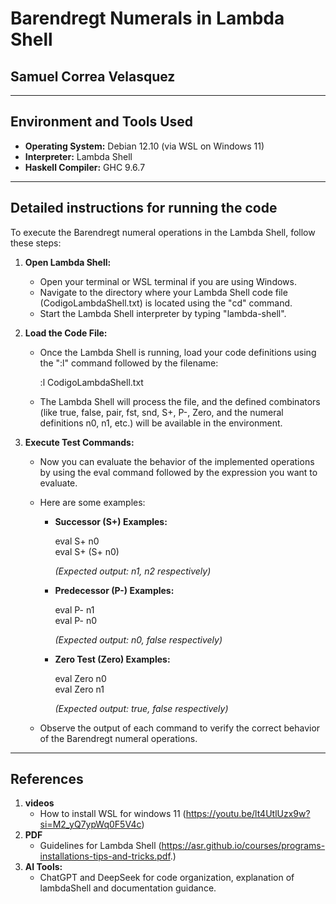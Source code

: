 # Barendregt Numerals in Lambda Shell

## Samuel Correa Velasquez

---

## Environment and Tools Used

- **Operating System:** Debian 12.10 (via WSL on Windows 11)
- **Interpreter:** Lambda Shell
- **Haskell Compiler:** GHC 9.6.7

---

## Detailed instructions for running the code

To execute the Barendregt numeral operations in the Lambda Shell, follow these steps:

1. **Open Lambda Shell:**
   - Open your terminal or WSL terminal if you are using Windows.
   - Navigate to the directory where your Lambda Shell code file (CodigoLambdaShell.txt) is located using the "cd" command.
   - Start the Lambda Shell interpreter by typing "lambda-shell".

2. **Load the Code File:**
   - Once the Lambda Shell is running, load your code definitions using the ":l" command followed by the filename:
   
     :l CodigoLambdaShell.txt
     
   - The Lambda Shell will process the file, and the defined combinators
     (like true, false, pair, fst, snd, S+, P-, Zero, and the numeral definitions n0, n1, etc.)
      will be available in the environment.
3. **Execute Test Commands:**
   - Now you can evaluate the behavior of the implemented operations by using the eval command followed by the expression you want to evaluate.
   - Here are some examples:

     - **Successor (S+) Examples:**
       
       eval S+ n0 <br>
       eval S+ (S+ n0)
       
       *(Expected output: n1, n2 respectively)*

     - **Predecessor (P-) Examples:**
       
       eval P- n1 <br>
       eval P- n0
       
       *(Expected output: n0, false respectively)*

     - **Zero Test (Zero) Examples:**
       
       eval Zero n0 <br>
       eval Zero n1
       
       *(Expected output: true, false respectively)*

   - Observe the output of each command to verify the correct behavior of the Barendregt numeral operations.

---

## References

1. **videos**
   -  How to install WSL for windows 11 (https://youtu.be/lt4UtlUzx9w?si=M2_yQ7ypWq0F5V4c)
2. **PDF**
   - Guidelines for Lambda Shell  (https://asr.github.io/courses/programs-installations-tips-and-tricks.pdf.)
3. **AI Tools:**
   - ChatGPT and DeepSeek for code organization, explanation of lambdaShell and documentation guidance.




